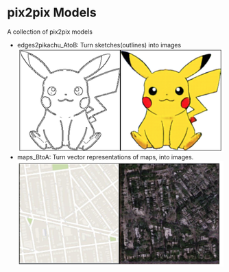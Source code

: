 # pix2pix Models

A collection of pix2pix models

- edges2pikachu_AtoB: Turn sketches(outlines) into images
![img/pikachu_AtoB.png](img/pikachu_AtoB.png)
- maps_BtoA: Turn vector representations of maps, into images.
![maps_BtoA](img/maps_BtoA.png)